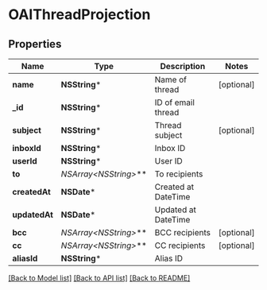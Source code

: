 # OAIThreadProjection

## Properties
Name | Type | Description | Notes
------------ | ------------- | ------------- | -------------
**name** | **NSString*** | Name of thread | [optional] 
**_id** | **NSString*** | ID of email thread | 
**subject** | **NSString*** | Thread subject | [optional] 
**inboxId** | **NSString*** | Inbox ID | 
**userId** | **NSString*** | User ID | 
**to** | **NSArray&lt;NSString*&gt;*** | To recipients | 
**createdAt** | **NSDate*** | Created at DateTime | 
**updatedAt** | **NSDate*** | Updated at DateTime | 
**bcc** | **NSArray&lt;NSString*&gt;*** | BCC recipients | [optional] 
**cc** | **NSArray&lt;NSString*&gt;*** | CC recipients | [optional] 
**aliasId** | **NSString*** | Alias ID | 

[[Back to Model list]](../README#documentation-for-models) [[Back to API list]](../README#documentation-for-api-endpoints) [[Back to README]](../README)


